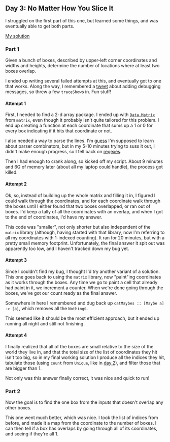 ## Day 3: No Matter How You Slice It

I struggled on the first part of this one, but learned some things, and was eventually
able to get both parts.

[My solution](day3.hs)

### Part 1

Given a bunch of boxes, described by upper-left corner coordinates and widths and heights,
determine the number of locations where at least two boxes overlap.

I ended up writing several failed attempts at this, and eventually got to one that works.
Along the way, I remembered a [tweet](https://twitter.com/fommil/status/1062677692376666114) about
adding debugging messages, so threw a few `traceShow`s in. Fun stuff!

#### Attempt 1

First, I needed to find a 2-d array package. I ended up with
[`Data.Matrix`](https://hackage.haskell.org/package/matrix-0.2.2/docs/Data-Matrix.html) from `matrix`,
even though it probably isn't quite tailored for this problem. I end up creating a function at
each coordinate that sums up a 1 or 0 for every box indicating if it hits that coordinate or not.

I also needed a way to parse the lines. I'm [guess](https://two-wrongs.com/parser-combinators-parsing-for-haskell-beginners.html)
I'm supposed to learn about parser combinators, but in my 5-10 minutes trying to suss it out, I
didn't make enough progress, so I fell back on [regexes](http://hackage.haskell.org/package/regex-compat-0.95.1/docs/Text-Regex.html).

Then I had enough to crank along, so kicked off my script. About 9 minutes and 6G of memory later
(about all my laptop could handle), the process got killed.

#### Attempt 2

Ok, so, instead of building up the whole matrix and filling it in, I figured I could walk through
the coordinates, and for each coordinate walk through the boxes until I either found that two
boxes overlapped, or ran out of boxes. I'd keep a tally of all the coordinates with an overlap,
and when I got to the end of coordinates, I'd have my answer.

This code was "smaller", not only shorter but also independent of the `matrix` library (although,
having started with that library, now I'm referring to all my coordinates with 1-indexed counting).
It ran for 20 minutes, but with a pretty small memory footprint. Unfortunately, the final answer
it spit out was apparently too low, and I haven't tracked down my bug yet.

#### Attempt 3

Since I couldn't find my bug, I thought I'd try another variant of a solution. This one goes back
to using the `matrix` library, now "paint"ing coordinates as it works through the boxes. Any time
we go to paint a cell that already had paint in it, we increment a counter. When we're done going
through the boxes, we've got our count ready as the final answer.

Somewhere in here I remembered and dug back up `catMaybes :: [Maybe a] -> [a]`, which removes all
the `Nothing`s.

This seemed like it should be the most efficient approach, but it ended up running all night and
still not finishing.

#### Attempt 4

I finally realized that all of the boxes are small relative to the size of the world they live in,
and that the total size of the list of coordinates they hit isn't too big, so in my final working
solution I produce all the indices they hit, tabulate those (using `count` from `Unique`, like
in [day 2](../day02)), and filter those that are bigger than 1.

Not only was this answer finally correct, it was nice and quick to run!


### Part 2

Now the goal is to find the one box from the inputs that doesn't overlap any other boxes.

This one went much better, which was nice. I took the list of indices from before, and made it
a map from the coordinate to the number of boxes. I can then tell if a box has overlaps by
going through all of its coordinates, and seeing if they're all 1.
